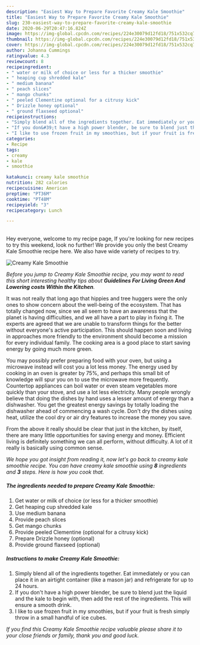 ```yaml
---
description: "Easiest Way to Prepare Favorite Creamy Kale Smoothie"
title: "Easiest Way to Prepare Favorite Creamy Kale Smoothie"
slug: 230-easiest-way-to-prepare-favorite-creamy-kale-smoothie
date: 2020-06-29T20:47:16.824Z
image: https://img-global.cpcdn.com/recipes/224e30079d12fd18/751x532cq70/creamy-kale-smoothie-recipe-main-photo.jpg
thumbnail: https://img-global.cpcdn.com/recipes/224e30079d12fd18/751x532cq70/creamy-kale-smoothie-recipe-main-photo.jpg
cover: https://img-global.cpcdn.com/recipes/224e30079d12fd18/751x532cq70/creamy-kale-smoothie-recipe-main-photo.jpg
author: Johanna Cummings
ratingvalue: 4.3
reviewcount: 8
recipeingredient:
- " water or milk of choice or less for a thicker smoothie"
- " heaping cup shredded kale"
- " medium banana"
- " peach slices"
- " mango chunks"
- " peeled Clementine optional for a citrusy kick"
- " Drizzle honey optional"
- " ground flaxseed optional"
recipeinstructions:
- "Simply blend all of the ingredients together. Eat immediately or you can place it in an airtight container (like a mason jar) and refrigerate for up to 24 hours."
- "If you don&#39;t have a high power blender, be sure to blend just the liquid and the kale to begin with, then add the rest of the ingredients. This will ensure a smooth drink."
- "I like to use frozen fruit in my smoothies, but if your fruit is fresh simply throw in a small handful of ice cubes."
categories:
- Recipe
tags:
- creamy
- kale
- smoothie

katakunci: creamy kale smoothie 
nutrition: 282 calories
recipecuisine: American
preptime: "PT36M"
cooktime: "PT48M"
recipeyield: "3"
recipecategory: Lunch

---
```

<br>
Hey everyone, welcome to my recipe page, If you're looking for new recipes to try this weekend, look no further! We provide you only the best Creamy Kale Smoothie recipe here. We also have wide variety of recipes to try.
<br>


![Creamy Kale Smoothie](https://img-global.cpcdn.com/recipes/224e30079d12fd18/751x532cq70/creamy-kale-smoothie-recipe-main-photo.jpg)

<i>Before you jump to Creamy Kale Smoothie recipe, you may want to read this short interesting healthy tips about 
<strong>Guidelines For Living Green And Lowering costs Within the Kitchen</strong>.</i>
</br>

It was not really that long ago that hippies and tree huggers were the only ones to show concern about the well-being of the ecosystem. That has totally changed now, since we all seem to have an awareness that the planet is having difficulties, and we all have a part to play in fixing it. The experts are agreed that we are unable to transform things for the better without everyone's active participation. This should happen soon and living in approaches more friendly to the environment should become a mission for every individual family. The cooking area is a good place to start saving energy by going much more green.

You may possibly prefer preparing food with your oven, but using a microwave instead will cost you a lot less money. The energy used by cooking in an oven is greater by 75%, and perhaps this small bit of knowledge will spur you on to use the microwave more frequently. Countertop appliances can boil water or even steam vegetables more quickly than your stove, and use a lot less electricity. Many people wrongly believe that doing the dishes by hand uses a lesser amount of energy than a dishwasher. You get the greatest energy savings by totally loading the dishwasher ahead of commencing a wash cycle. Don't dry the dishes using heat, utilize the cool dry or air dry features to increase the money you save.

From the above it really should be clear that just in the kitchen, by itself, there are many little opportunities for saving energy and money. Efficient living is definitely something we can all perform, without difficulty. A lot of it really is basically using common sense.


<i>We hope you got insight from reading it, now let's go back to creamy kale smoothie recipe. You can have creamy kale smoothie using <strong>8</strong> ingredients and <strong>3</strong> steps. Here is how you cook that.
</i>

##### The ingredients needed to prepare Creamy Kale Smoothie:

1. Get  water or milk of choice (or less for a thicker smoothie)
1. Get  heaping cup shredded kale
1. Use  medium banana
1. Provide  peach slices
1. Get  mango chunks
1. Provide  peeled Clementine (optional for a citrusy kick)
1. Prepare  Drizzle honey (optional)
1. Provide  ground flaxseed (optional)


##### Instructions to make Creamy Kale Smoothie:

1. Simply blend all of the ingredients together. Eat immediately or you can place it in an airtight container (like a mason jar) and refrigerate for up to 24 hours.
1. If you don&#39;t have a high power blender, be sure to blend just the liquid and the kale to begin with, then add the rest of the ingredients. This will ensure a smooth drink.
1. I like to use frozen fruit in my smoothies, but if your fruit is fresh simply throw in a small handful of ice cubes.


<i>If you find this Creamy Kale Smoothie recipe valuable please share it to your close friends or family, thank you and good luck.</i>
